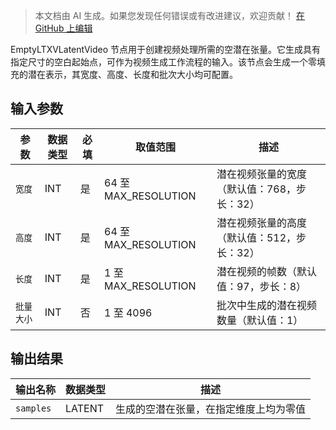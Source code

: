 > 本文档由 AI 生成。如果您发现任何错误或有改进建议，欢迎贡献！ [在 GitHub 上编辑](https://github.com/Comfy-Org/embedded-docs/blob/main/comfyui_embedded_docs/docs/EmptyLTXVLatentVideo/zh.md)

EmptyLTXVLatentVideo 节点用于创建视频处理所需的空潜在张量。它生成具有指定尺寸的空白起始点，可作为视频生成工作流程的输入。该节点会生成一个零填充的潜在表示，其宽度、高度、长度和批次大小均可配置。

## 输入参数

| 参数 | 数据类型 | 必填 | 取值范围 | 描述 |
|-----------|-----------|----------|-------|-------------|
| `宽度` | INT | 是 | 64 至 MAX_RESOLUTION | 潜在视频张量的宽度（默认值：768，步长：32） |
| `高度` | INT | 是 | 64 至 MAX_RESOLUTION | 潜在视频张量的高度（默认值：512，步长：32） |
| `长度` | INT | 是 | 1 至 MAX_RESOLUTION | 潜在视频的帧数（默认值：97，步长：8） |
| `批量大小` | INT | 否 | 1 至 4096 | 批次中生成的潜在视频数量（默认值：1） |

## 输出结果

| 输出名称 | 数据类型 | 描述 |
|-------------|-----------|-------------|
| `samples` | LATENT | 生成的空潜在张量，在指定维度上均为零值 |
